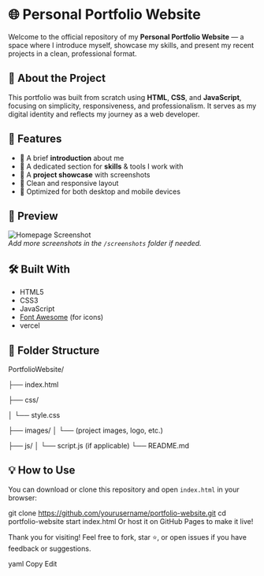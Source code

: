 # 🌐 Personal Portfolio Website

Welcome to the official repository of my **Personal Portfolio Website** — a space where I introduce myself, showcase my skills, and present my recent projects in a clean, professional format.

## 🚀 About the Project

This portfolio was built from scratch using **HTML**, **CSS**, and **JavaScript**, focusing on simplicity, responsiveness, and professionalism. It serves as my digital identity and reflects my journey as a web developer.

## 📁 Features

- 🔹 A brief **introduction** about me
- 🔹 A dedicated section for **skills** & tools I work with
- 🔹 A **project showcase** with screenshots
- 🔹 Clean and responsive layout
- 🔹 Optimized for both desktop and mobile devices

## 📸 Preview

![Homepage Screenshot](screenshots/homepage.png)  
_Add more screenshots in the `/screenshots` folder if needed._

## 🛠️ Built With

- HTML5
- CSS3
- JavaScript
- [Font Awesome](https://fontawesome.com/) (for icons)
- vercel

## 📂 Folder Structure

PortfolioWebsite/

├── index.html

├── css/

│ └── style.css

├── images/
│ └── (project images, logo, etc.)

├── js/
│ └── script.js (if applicable)
└── README.md

## 💡 How to Use

You can download or clone this repository and open `index.html` in your browser:

git clone https://github.com/yourusername/portfolio-website.git
cd portfolio-website
start index.html
Or host it on GitHub Pages to make it live!


Thank you for visiting! Feel free to fork, star ⭐, or open issues if you have feedback or suggestions.

yaml
Copy
Edit
